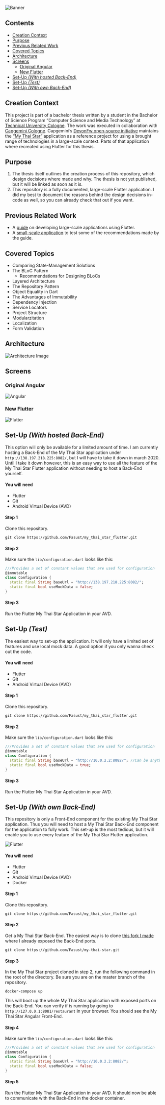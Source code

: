 ![Banner](https://github.com/devonfw-forge/devonfw4flutter-mts-app/blob/master/.additional_material/graphics/banner.png)

## Contents
- [Creation Context](#creation-context)
- [Purpose](#purpose)
- [Previous Related Work](#previous-related-work)
- [Covered Topics](#covered-topics)
- [Architecture](#architecture)
- [Screens](#screens)
  - [Original Angular](#original-angular)
  - [New Flutter](#new-flutter)
- [Set-Up _(With hosted Back-End)_](#set-up-with-hosted-back-end)
- [Set-Up _(Test)_](#set-up-test)
- [Set-Up _(With own Back-End)_](#set-up-with-own-back-end)

## Creation Context 
This project is part of a bachelor thesis written by a student in the Bachelor of Science Program “Computer Science and Media Technology” at [Technical University Cologne](https://www.th-koeln.de/en/homepage_26.php). The work was executed in collaboration with [Capgemini Cologne](https://www.capgemini.com/us-en/). Capgemini’s [DevonFw open-source initiative](https://devonfw.com/index.html) maintains the [“My Thai Star”](https://github.com/devonfw/my-thai-star) application as a reference project for using a brought range of technologies in a large-scale context. Parts of that application where recreated using Flutter for this thesis.

## Purpose
1. The thesis itself outlines the creation process of this repository, which design decisions where made and why. The thesis is not yet published, but it will be linked as soon as it is.
2. This repository is a fully documented, large-scale Flutter application. I did my best to document the reasons behind the design decisions in-code as well, so you can already check that out if you want.

## Previous Related Work
- A [guide](https://github.com/devonfw-forge/devonfw4flutter) on developing large-scale applications using Flutter.
- A [small-scale application](https://github.com/Fasust/wisgen) to test some of the recommendations made by the guide.

## Covered Topics
- Comparing State-Management Solutions
- The BLoC Pattern
  - Recommendations for Designing BLoCs 
- Layered Architecture
- The Repository Pattern
- Object Equality in Dart
- The Advantages of Immutability
- Dependency Injection
- Service Locators
- Project Structure
- Modularzitation
- Localization
- Form Validation

## Architecture
![Architecture Image](https://github.com/devonfw-forge/devonfw4flutter-mts-app/blob/master/.additional_material/graphics/mts-architecture-dependencies-v5.png)

## Screens
### Original Angular
![Angular](https://github.com/devonfw-forge/devonfw4flutter-mts-app/blob/master/.additional_material/graphics/mts-screens.png)

### New Flutter
![Flutter](https://github.com/devonfw-forge/devonfw4flutter-mts-app/blob/master/.additional_material/graphics/mts-flutter-screens.png)


## Set-Up _(With hosted Back-End)_
This option will only be available for a limited amount of time. I am currently hosting a Back-End of the My Thai Star application under `http://138.197.218.225:8082/`, but I will have to take it down in march 2020. Until I take it down however, this is an easy way to use all the feature of the My Thai Star Flutter application without needing to host a Back-End yourself.

#### You will need
- Flutter 
- Git
- Android Virtual Device (AVD) 

#### Step 1
Clone this repository.
```
git clone https://github.com/Fasust/my_thai_star_flutter.git
```
#### Step 2
Make sure the `lib/configuration.dart` looks like this:

```dart
///Provides a set of constant values that are used for configuration
@immutable
class Configuration {
  static final String baseUrl = "http://138.197.218.225:8082/";
  static final bool useMockData = false;
}
```

#### Step 3
Run the Flutter My Thai Star Application in your AVD.

## Set-Up _(Test)_
The easiest way to set-up the application. It will only have a limited set of features and use local mock data. A good option if you only wanna check out the code.

#### You will need
- Flutter 
- Git
- Android Virtual Device (AVD) 

#### Step 1
Clone this repository.
```
git clone https://github.com/Fasust/my_thai_star_flutter.git
```

#### Step 2
Make sure the `lib/configuration.dart` looks like this:

```dart
///Provides a set of constant values that are used for configuration
@immutable
class Configuration {
  static final String baseUrl = "http://10.0.2.2:8082/"; //Can be anything as it wont be used when mock is true.
  static final bool useMockData = true;
}
```

#### Step 3
Run the Flutter My Thai Star Application in your AVD.

## Set-Up _(With own Back-End)_
This repository is only a Front-End component for the existing My Thai Star application. Thus you will need to host a My Thai Star Back-End component for the application to fully work. This set-up is the most tedious, but it will enable you to use every feature of the My Thai Star Flutter application.

![Flutter](https://github.com/devonfw-forge/devonfw4flutter-mts-app/blob/master/.additional_material/graphics/mts-flutter-components.PNG)

#### You will need
- Flutter 
- Git
- Android Virtual Device (AVD) 
- Docker

#### Step 1
Clone this repository.
```
git clone https://github.com/Fasust/my_thai_star_flutter.git
```

#### Step 2
Get a My Thai Star Back-End. The easiest way is to clone [this fork I made](https://github.com/Fasust/my-thai-star/tree/master) where I already exposed the Back-End ports.

```
git clone https://github.com/Fasust/my-thai-star.git
```

#### Step 3
In the My Thai Star project cloned in step 2, run the following command in the root of the directory. Be sure you are on the master branch of the repository.

```
docker-compose up
```

This will boot up the whole My Thai Star application with exposed ports on the Back-End. You can verify if is running by going to `http://127.0.0.1:8081/restaurant` in your browser. You should see the My Thai Star Angular Front-End.

#### Step 4
Make sure the `lib/configuration.dart` looks like this:

```dart
///Provides a set of constant values that are used for configuration
@immutable
class Configuration {
  static final String baseUrl = "http://10.0.2.2:8082/";
  static final bool useMockData = false;
}
```

#### Step 5 
Run the Flutter My Thai Star Application in your AVD. It should now be able to communicate with the Back-End in the docker container.

